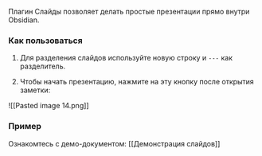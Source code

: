 Плагин Слайды позволяет делать простые презентации прямо внутри Obsidian.

### Как пользоваться

1. Для разделения слайдов используйте новую строку и `---` как разделитель.

2. Чтобы начать презентацию, нажмите на эту кнопку после открытия заметки:

![[Pasted image 14.png]]

### Пример

Ознакомтесь с демо-документом: [[Демонстрация слайдов]]
